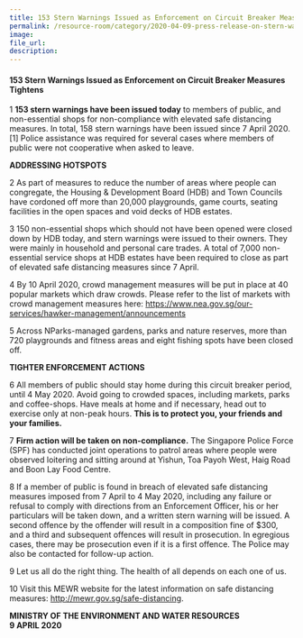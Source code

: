 ```yaml
---  
title: 153 Stern Warnings Issued as Enforcement on Circuit Breaker Measures Tightens  
permalink: /resource-room/category/2020-04-09-press-release-on-stern-warnings-issued/  
image:  
file_url:  
description:  
---  
```


#### 153 Stern Warnings Issued as Enforcement on Circuit Breaker Measures Tightens  

1 **153 stern warnings have been issued today** to members of public, and non-essential shops for non-compliance with elevated safe distancing measures. In total, 158 stern warnings have been issued since 7 April 2020.[1] Police assistance was required for several cases where members of public were not cooperative when asked to leave.  

**ADDRESSING HOTSPOTS**  

2 As part of measures to reduce the number of areas where people can congregate, the Housing & Development Board (HDB) and Town Councils have cordoned off more than 20,000 playgrounds, game courts, seating facilities in the open spaces and void decks of HDB estates.  

3 150 non-essential shops which should not have been opened were closed down by HDB today, and stern warnings were issued to their owners. They were mainly in household and personal care trades. A total of 7,000 non-essential service shops at HDB estates have been required to close as part of elevated safe distancing measures since 7 April.  

4 By 10 April 2020, crowd management measures will be put in place at 40 popular markets which draw crowds. Please refer to the list of markets with crowd management measures here: <https://www.nea.gov.sg/our-services/hawker-management/announcements>  

5 Across NParks-managed gardens, parks and nature reserves, more than 720 playgrounds and fitness areas and eight fishing spots have been closed off.  

**TIGHTER ENFORCEMENT ACTIONS**  

6 All members of public should stay home during this circuit breaker period, until 4 May 2020. Avoid going to crowded spaces, including markets, parks and coffee-shops. Have meals at home and if necessary, head out to exercise only at non-peak hours. **This is to protect you, your friends and your families.**  

7 **Firm action will be taken on non-compliance.** The Singapore Police Force (SPF) has conducted joint operations to patrol areas where people were observed loitering and sitting around at Yishun, Toa Payoh West, Haig Road and Boon Lay Food Centre.  

8 If a member of public is found in breach of elevated safe distancing measures imposed from 7 April to 4 May 2020, including any failure or refusal to comply with directions from an Enforcement Officer, his or her particulars will be taken down, and a written stern warning will be issued. A second offence by the offender will result in a composition fine of $300, and a third and subsequent offences will result in prosecution. In egregious cases, there may be prosecution even if it is a first offence. The Police may also be contacted for follow-up action.  

9 Let us all do the right thing. The health of all depends on each one of us.  

10 Visit this MEWR website for the latest information on safe distancing measures: <http://mewr.gov.sg/safe-distancing>.  

**MINISTRY OF THE ENVIRONMENT AND WATER RESOURCES**  
**9 APRIL 2020**  
